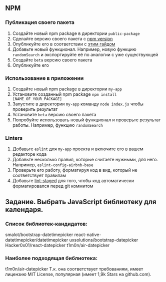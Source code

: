 ## NPM
### Публикация своего пакета
1. Создайте новый npm package в директории `public-package`
1. Сделайте версию своего пакета с [npm version](https://docs.npmjs.com/cli/v7/commands/npm-version)
1. Опубликуйте его в соответствии с [этим гайдом](https://docs.npmjs.com/creating-and-publishing-unscoped-public-packages)
1. Добавьте новый функционал. Например, новую функцию `randomSearch` и экспортируйте её по аналогии с уже существующей
1. Создайте `beta` версию своего пакета
1. Опубликуйте его

### Использование в приложении
1. Создайте новый npm package в директории `my-app`
1. Установите созданный npm package `npm install [NAME_OF_YOUR_PACKAGE]`
1. Запустите в директории `my-app` команду `node index.js` чтобы проверить результат
1. Установите `beta` версию своего пакета
1. Попробуйте использовать новый функционал и проверьте результат работы. Например, функцию `randomSearch`


### Linters
1. Добавьте `eslint` для `my-app` проекта и включите его в вашем редакторе кода
1. Добавьте несколько правил, которые считаете нужными, для него. Например, `eslint-config-airbnb-base`
1. Проверьте его работу, форматируя код в вид, который не соответствует правилам
1. Добавьте [lint-staged](https://www.npmjs.com/package/lint-staged) для того, чтобы код автоматически форматировался перед git коммитом



## Задание. Выбрать JavaScript библиотеку для календаря.
### Список библиотек-кандидатов:
smalot/bootstrap-datetimepicker
react-native-datetimepicker/datetimepicker
uxsolutions/bootstrap-datepicker
Hacker0x01/react-datepicker
t1m0n/air-datepicker

### Наиболее подходящая библиотека:
t1m0n/air-datepicker
Т.к. она соответствует требованиям, имеет лицензию MIT License, популярная (имеет 1,9k Stars на github.com).
